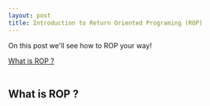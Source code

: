 ```yaml
---
layout: post
title: Introduction to Return Oriented Programing (ROP)
---
```


On this post we'll see how to ROP your way! 

<a href="#what-is-rop">What is ROP ?</a><br/>
<br/>

## What is ROP ? ##
